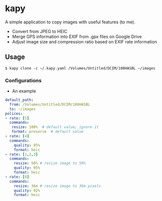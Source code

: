 kapy
====

A simple application to copy images with useful features (to me).

- Convert from JPEG to HEIC
- Merge GPS information into EXIF from .gpx files on Google Drive
- Adjust image size and compression ratio based on EXIF rate information

## Usage
```shell
$ kapy clone -c ~/.kapy.yaml /Volumes/Untitled/DCIM/108HASBL ~/images
```

### Configurations
* An example
```yaml
default_path:
  from: /Volumes/Untitled/DCIM/108HASBL 
  to: ~/images
polices:
- rate: [5]
  commands:
   resize: 100%  # default value; ignore it
   format: preserve  # default value
- rate: [4]
  commands:
    quality: 95%
    format: heic
- rate: [1,2,3]
  commands:
    resize: 50% # resize image to 50%
    quality: 95%
    format: heic
- rate: [0]
  commands:
    resize: 36m # resize image to 36m pixels
    quality: 92%
    format: heic
```
